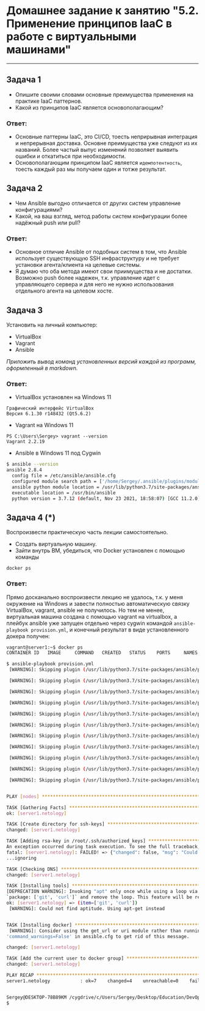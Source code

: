 
# Домашнее задание к занятию "5.2. Применение принципов IaaC в работе с виртуальными машинами"


---

## Задача 1

- Опишите своими словами основные преимущества применения на практике IaaC паттернов.
- Какой из принципов IaaC является основополагающим?

### Ответ:
- Основные паттерны IaaC, это CI/CD, тоесть неприрывная интеграция и непрерывная доставка. Основне преимущества уже следуют из их названий. Более частый выпус изменений позволяет выявить ошибки и откатиться при необходимости.
- Основополагающим принципом IaaC является `идемпотентность`, тоесть каждый раз мы получаем один и тотже результат.

## Задача 2

- Чем Ansible выгодно отличается от других систем управление конфигурациями?
- Какой, на ваш взгляд, метод работы систем конфигурации более надёжный push или pull?

### Ответ:
- Основное отличие Ansible от подобных систем в том, что Ansible использует существующую SSH инфраструктуру и не требует установки агента/клиента на целевые системы.
- Я думаю что оба метода имеют свои приимущества и не достатки. Возможно push более надежен, т.к. управление идет с управляющего сервера и для него не нужно использования отдельного агента на целевом хосте.

## Задача 3

Установить на личный компьютер:

- VirtualBox
- Vagrant
- Ansible

*Приложить вывод команд установленных версий каждой из программ, оформленный в markdown.*

### Ответ:

- VirtualBox установлен на Windows 11
```
Графический интерфейс VirtualBox
Версия 6.1.30 r148432 (Qt5.6.2)
```
- Vagrant на Windows 11
``` PS
PS C:\Users\Sergey> vagrant --version
Vagrant 2.2.19
```
- Ansible в Windows 11 под Cygwin
``` bash
$ ansible --version
ansible 2.8.4
  config file = /etc/ansible/ansible.cfg
  configured module search path = ['/home/Sergey/.ansible/plugins/modules', '/usr/share/ansible/plugins/modules']
  ansible python module location = /usr/lib/python3.7/site-packages/ansible
  executable location = /usr/bin/ansible
  python version = 3.7.12 (default, Nov 23 2021, 18:58:07) [GCC 11.2.0]

```

## Задача 4 (*)

Воспроизвести практическую часть лекции самостоятельно.

- Создать виртуальную машину.
- Зайти внутрь ВМ, убедиться, что Docker установлен с помощью команды
```
docker ps
```

### Ответ:

Прямо досканально воспроизвести лекцию не удалось, т.к. у меня окружение на Windows и завести полностью автоматическую связку VirtualBox, vagrant, ansible не получилось.
Но тем не менее, виртуальная машина создана с помощью vagrant на virtualbox, а плейбук ansible уже запущен отдельно через cygwin командой `ansible-playbook provision.yml`, и конечный результат в виде установленного докера получен:
``` bash
vagrant@server1:~$ docker ps
CONTAINER ID   IMAGE     COMMAND   CREATED   STATUS    PORTS     NAMES

```


``` bash
$ ansible-playbook provision.yml
 [WARNING]: Skipping plugin (/usr/lib/python3.7/site-packages/ansible/plugins/connection/httpapi.py) as it seems to be invalid: You need either charset_normalizer or chardet installed

 [WARNING]: Skipping plugin (/usr/lib/python3.7/site-packages/ansible/plugins/connection/psrp.py) as it seems to be invalid: You need either charset_normalizer or chardet installed

 [WARNING]: Skipping plugin (/usr/lib/python3.7/site-packages/ansible/plugins/connection/vmware_tools.py) as it seems to be invalid: You need either charset_normalizer or chardet installed

 [WARNING]: Skipping plugin (/usr/lib/python3.7/site-packages/ansible/plugins/connection/winrm.py) as it seems to be invalid: You need either charset_normalizer or chardet installed

 [WARNING]: Skipping plugin (/usr/lib/python3.7/site-packages/ansible/plugins/callback/foreman.py) as it seems to be invalid: You need either charset_normalizer or chardet installed

 [WARNING]: Skipping plugin (/usr/lib/python3.7/site-packages/ansible/plugins/callback/grafana_annotations.py) as it seems to be invalid: You need either charset_normalizer or chardet installed

 [WARNING]: Skipping plugin (/usr/lib/python3.7/site-packages/ansible/plugins/callback/hipchat.py) as it seems to be invalid: You need either charset_normalizer or chardet installed

 [WARNING]: Skipping plugin (/usr/lib/python3.7/site-packages/ansible/plugins/callback/nrdp.py) as it seems to be invalid: You need either charset_normalizer or chardet installed

 [WARNING]: Skipping plugin (/usr/lib/python3.7/site-packages/ansible/plugins/callback/slack.py) as it seems to be invalid: You need either charset_normalizer or chardet installed

 [WARNING]: Skipping plugin (/usr/lib/python3.7/site-packages/ansible/plugins/callback/splunk.py) as it seems to be invalid: You need either charset_normalizer or chardet installed

 [WARNING]: Skipping plugin (/usr/lib/python3.7/site-packages/ansible/plugins/callback/sumologic.py) as it seems to be invalid: You need either charset_normalizer or chardet installed


PLAY [nodes] *****************************************************************************************************************************************************************************************************

TASK [Gathering Facts] *******************************************************************************************************************************************************************************************
ok: [server1.netology]

TASK [Create directory for ssh-keys] *****************************************************************************************************************************************************************************
changed: [server1.netology]

TASK [Adding rsa-key in /root/.ssh/authorized_keys] **************************************************************************************************************************************************************
An exception occurred during task execution. To see the full traceback, use -vvv. The error was: If you are using a module and expect the file to exist on the remote, see the remote_src option
fatal: [server1.netology]: FAILED! => {"changed": false, "msg": "Could not find or access '~/.ssh/id_rsa.pub' on the Ansible Controller.\nIf you are using a module and expect the file to exist on the remote, see the remote_src option"}
...ignoring

TASK [Checking DNS] **********************************************************************************************************************************************************************************************
changed: [server1.netology]

TASK [Installing tools] ******************************************************************************************************************************************************************************************
[DEPRECATION WARNING]: Invoking "apt" only once while using a loop via squash_actions is deprecated. Instead of using a loop to supply multiple items and specifying `package: "{{ item }}"`, please use
`package: ['git', 'curl']` and remove the loop. This feature will be removed in version 2.11. Deprecation warnings can be disabled by setting deprecation_warnings=False in ansible.cfg.
ok: [server1.netology] => (item=['git', 'curl'])
 [WARNING]: Could not find aptitude. Using apt-get instead


TASK [Installing docker] *****************************************************************************************************************************************************************************************
 [WARNING]: Consider using the get_url or uri module rather than running 'curl'.  If you need to use command because get_url or uri is insufficient you can add 'warn: false' to this command task or set
'command_warnings=False' in ansible.cfg to get rid of this message.

changed: [server1.netology]

TASK [Add the current user to docker group] **********************************************************************************************************************************************************************
changed: [server1.netology]

PLAY RECAP *******************************************************************************************************************************************************************************************************
server1.netology           : ok=7    changed=4    unreachable=0    failed=0    skipped=0    rescued=0    ignored=1


Sergey@DESKTOP-78B89KM /cygdrive/c/Users/Sergey/Desktop/Education/DevOps/HomeWork/HomeWork-netology/05-virt-02-iaac/vagrant
$
```